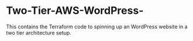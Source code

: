 # Two-Tier-AWS-WordPress-
This contains the Terraform code to spinning up an WordPress website in a two tier architecture setup. 
